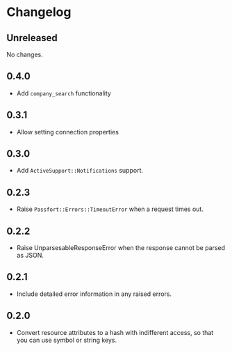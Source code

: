 Changelog
=========

Unreleased
----------

No changes.

0.4.0
-----

- Add `company_search` functionality

0.3.1
-----

- Allow setting connection properties

0.3.0
-----

- Add `ActiveSupport::Notifications` support.

0.2.3
-----

- Raise `Passfort::Errors::TimeoutError` when a request times out.

0.2.2
----------

- Raise UnparsesableResponseError when the response cannot be parsed as JSON.

0.2.1
-----

- Include detailed error information in any raised errors.

0.2.0
-----

- Convert resource attributes to a hash with indifferent access,
  so that you can use symbol or string keys.
